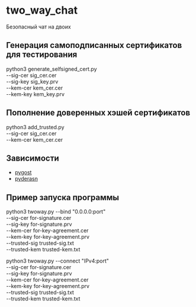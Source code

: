 # two_way_chat
Безопасный чат на двоих

## Генерация самоподписанных сертификатов для тестирования
python3 generate_selfsigned_cert.py  
  --sig-cer sig_cer.cer  
  --sig-key sig_key.prv  
  --kem-cer kem_cer.cer  
  --kem-key kem_key.prv

## Пополнение доверенных хэшей сертификатов
python3 add_trusted.py  
  --sig-cer sig_cer.cer  
  --kem-cer kem_cer.cer 


## Зависимости

- [pygost](http://www.pygost.cypherpunks.su/)
- [pyderasn](http://www.pyderasn.cypherpunks.su/)


## Пример запуска программы
python3 twoway.py --bind "0.0.0.0:port"  
  --sig-cer for-signature.cer  
  --sig-key for-signature.prv  
  --kem-cer for-key-agreement.cer  
  --kem-key for-key-agreement.prv  
  --trusted-sig trusted-sig.txt   
  --trusted-kem trusted-kem.txt

python3 twoway.py --connect "IPv4:port"   
  --sig-cer for-signature.cer  
  --sig-key for-signature.prv  
  --kem-cer for-key-agreement.cer  
  --kem-key for-key-agreement.prv  
  --trusted-sig trusted-sig.txt      
  --trusted-kem trusted-kem.txt  
